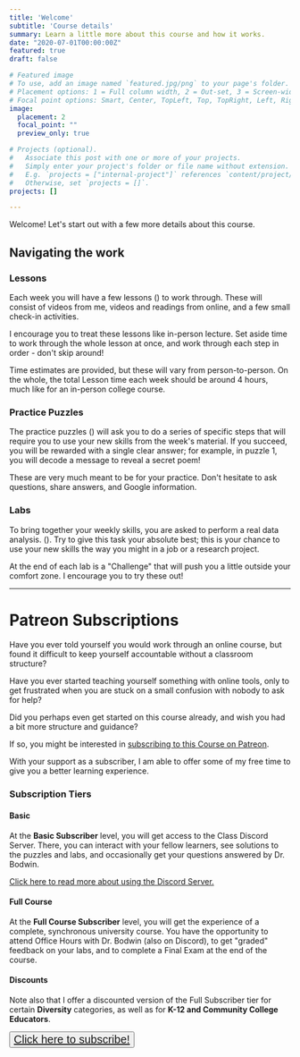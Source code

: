 ```yaml
---
title: 'Welcome'
subtitle: 'Course details'
summary: Learn a little more about this course and how it works.
date: "2020-07-01T00:00:00Z"
featured: true
draft: false

# Featured image
# To use, add an image named `featured.jpg/png` to your page's folder.
# Placement options: 1 = Full column width, 2 = Out-set, 3 = Screen-width
# Focal point options: Smart, Center, TopLeft, Top, TopRight, Left, Right, BottomLeft, Bottom, BottomRight
image:
  placement: 2
  focal_point: ""
  preview_only: true

# Projects (optional).
#   Associate this post with one or more of your projects.
#   Simply enter your project's folder or file name without extension.
#   E.g. `projects = ["internal-project"]` references `content/project/deep-learning/index.md`.
#   Otherwise, set `projects = []`.
projects: []

---
```


Welcome! Let's start out with a few more details about this course.

## Navigating the work

### Lessons

Each week you will have a few lessons (<i class="fas fa-chalkboard-teacher"></i>) to work through.  These will consist
of videos from me, videos and readings from online, and a few small check-in activities.

I encourage you to treat these lessons like in-person lecture.  Set aside time to work through the whole lesson at once, and work through each step in order - don't skip around!

Time estimates are provided, but these will vary from person-to-person.  On the whole, the total Lesson time each week should be around 4 hours, much like for an in-person college course.

### Practice Puzzles

The practice puzzles (<i class="fas fa-puzzle-piece"></i>) will ask you to do a series of specific steps that will require you to use your new skills from the week's material.  If you succeed, you will be rewarded with a single clear answer; for example, in puzzle 1, you will decode a message to reveal a secret poem!

These are very much meant to be for your practice. Don't hesitate to ask questions, share answers, and Google information.

### Labs

To bring together your weekly skills, you are asked to perform a real data analysis. (<i class="fas fa-laptop-code"></i>).  Try to give this task your absolute best; this is your chance to use your new
skills the way you might in a job or a research project.

At the end of each lab is a "Challenge" that will push you a little outside your comfort zone.  I encourage you to try these out!

---


# Patreon Subscriptions

Have you ever told yourself you would work through an online course, but found it difficult to keep yourself accountable without a classroom structure?

Have you ever started teaching yourself something with online tools, only to get frustrated when you are stuck on a small confusion with nobody to ask for help?

Did you perhaps even get started on this course already, and wish you had a bit more structure and guidance?


If so, you might be interested in [subscribing to this Course on Patreon](https://www.patreon.com/kbodwin).

With your support as a subscriber, I am able to offer some of my free time to give you a better learning experience.

### Subscription Tiers

#### Basic

At the **Basic Subscriber** level, you will get access to the Class Discord Server.  There, you can interact with your fellow learners, see solutions to the puzzles and labs, and occasionally get your questions answered by Dr. Bodwin.

<a href = "/coursework/Using_Discord.html">Click here to read more about using the Discord Server. </a>

#### Full Course

At the **Full Course Subscriber** level, you will get the experience of a complete, synchronous university course.  You have the opportunity to attend Office Hours with Dr. Bodwin (also on Discord), to get "graded" feedback on your labs, and to complete a Final Exam at the end of the course.


#### Discounts

Note also that I offer a discounted version of the Full Subscriber tier for certain **Diversity** categories, as well as for **K-12 and Community College Educators**.


<button>
<div style="font-size:150%;align:center">
<a href = "https://www.patreon.com/kbodwin">Click here to subscribe!</a>
</div>
</button>
